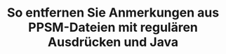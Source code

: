 ---
############################# Static ############################
layout: "auto-gen-gist"
draft: false
path: "de/redaction/java/annotation/ppsm"
otherformats: CSV DOC DOCM DOCX DOT DOTM DOTX PDF POT POTM PPS PPSX PPT PPTM PPTX RTF XLS XLSM XLSX XLT XLTM XLTX  

############################# Head ############################
head_title: "Redigieren Sie PPSM-Anmerkungen über reguläre Ausdrücke in Java"
head_description: "Mit der API Java von GroupDocs.Redaction können Entwickler Anmerkungen aus PDF DOC DOCX RTF XLSX CSV PPT PPTX und Bildern mithilfe regulärer Ausdrücke in Java redigieren."

############################# Header ############################
title: "So entfernen Sie Anmerkungen aus PPSM-Dateien mit regulären Ausdrücken und Java"
description: "Mit der Java-API von GroupDocs.Redaction können Sie vertrauliche Kommentare aus Textverarbeitungsdokumenten, Arbeitsblättern, Präsentationen, PDFs und Bildern mithilfe regulärer Ausdrücke redigieren, ausblenden oder entfernen."

################### SubMenu/Download Button #####################
button:
    enable: true

############################# About ############################
about:
    enable: true
    title: "Was ist die Kommentarbereinigung?"
    content: |
        Bei der Textschwärzung oder -bereinigung werden vertrauliche oder unerwünschte Anmerkungen aus digitalen Dokumenten entfernt, während der Rest des Dokuments oder Absatzes, der sie enthält, intakt bleibt. Redaction hilft Benutzern und Organisationen, ihre sensiblen Informationen zu schützen, indem sie diese verbergen oder dauerhaft entfernen. Mithilfe der GroupDocs.Redaction Java API können Benutzer jetzt vertraulichen Text aus Textverarbeitungsdokumenten, Arbeitsblättern, Präsentationen, PDF und Rasterbilddateien schwärzen, ausblenden oder entfernen. Die API bietet eine Vielzahl von Optionen und Methoden zur Schwärzung privater Informationen in den Dokumenten. Es unterstützt die Suche und Schwärzung mithilfe regulärer Ausdrücke, die Verwendung textueller (Ausnahmecodes) oder grafischer Schwärzungen (farbige Rechtecke) und vieles mehr. Probieren Sie es also einfach aus und automatisieren Sie Ihren Dokument-Schwärzungsprozess, indem Sie die API herunterladen und ihre grundlegenden und erweiterten Funktionen erkunden.

############################# Steps ############################
steps:
    enable: true
    block:
    - title_left: "Redigieren Sie PPSM-Anmerkungen mithilfe regulärer Ausdrücke in Java"
      content_left: |
        GroupDocs.Redaction ermöglicht das einfache Entfernen vertraulicher oder privater Daten aus Ihren Dokumenten. Der häufigste Schwärzungsfall ist das Entfernen einer Anmerkung aus einem Dokument. 

        Der folgende Code kann verwendet werden, um die Anmerkungsschwärzung mithilfe eines regulären Ausdrucks auf ein Dokument anzuwenden. Es ermöglicht Benutzern, alle Kommentare zu ersetzen und „john“ durch ein „[geschwärzt]“ als Ausnahmecode zu referenzieren.

      title_right: "Entfernen Sie vertrauliche Daten aus PPSM Kommentaren"
      content_right: |
        * Erstellen Sie eine Instanz der Klasse [Redactor](https://apireference.groupdocs.com/redaction/java/com.groupdocs.redaction/Redactor) und laden Sie die Datei PPSM hoch
        * Erstellen Sie eine Instanz der Klasse [AnnotationRedaction](https://apireference.groupdocs.com/redaction/java/com.groupdocs.redaction.redactions/AnnotationRedaction).
        * Rufen Sie die Methode redactor.apply mit dem Objekt der AnnotationRedaction-Klasse auf
        * Rufen Sie die Methode redactor.save auf, um die Änderungen zu speichern 

      gisthash: "75d727ec8cec6c416b307caeee59f44b"
      gistfile: "AnnotationRedaction.java"
      
    - title_left: "System Anforderungen"
      content_left: |
        GroupDocs.Redaction for Java APIs werden auf allen wichtigen Plattformen und Betriebssystemen unterstützt. Den vollständigen Leitfaden zu den Systemanforderungen finden Sie unter [Systemanforderungen](https://docs.groupdocs.com/redaction/java/system-requirements). Bevor Sie den folgenden Code ausführen, stellen Sie bitte sicher, dass die folgenden Voraussetzungen auf Ihrem System installiert sind :
        * Betriebssysteme: Microsoft Windows, Linux, MacOS
        * Entwicklungsumgebung: NetBeans, Intellij IDEA, Eclipse usw
        * Java Laufzeitumgebung: J2SE 6.0 und höher
        * Holen Sie sich die neueste Version von GroupDocs.Redaction for Java von [Maven](https://repository.groupdocs.com/webapp/#/artifacts/browse/tree/General/repo/com/groupdocs/groupdocs-redaction)
        
      title_right: "Wie verwende ich GroupDocs.Redaction?"
      content_right: |
        * Ermöglichen Sie Benutzern das Hinzufügen benutzerdefinierter Dokumentformate und Schwärzungsarten
        * Zum Entfernen sensibler Informationen ist keine zusätzliche Software erforderlich
        * Möglichkeit, das Seitenbereich-Rendering-Dokument als PDF festzulegen
        * Einfache Möglichkeit, verschiedene Arten von Metadaten zu redigieren: Autorenname, Version, Titel, Betreff, Beschreibung und vieles mehr
        * Extraktion von Dokumentinformationen – Dateityp, Seitenanzahl usw.

############################# Demos ############################
demos:
    enable: true
############################# About Formats ############################
about_formats:
    enable: true
############################# More Formats ############################
more_formats:
    enable: true

############################# Back to top ###############################
back_to_top:
    enable: true
---